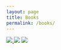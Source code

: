 ```yaml
---
layout: page
title: Books
permalink: /books/
---
```

<a href = "http://dylan.la/1SaT8L4">
<img src = "https://dl.dropboxusercontent.com/u/45369/Correspondent-1-mock.png" link = "http://dylan.la/1SaT8L4">
</a> 

<a href = "http://dylan.la/260WDeg">
<img src = "https://dl.dropboxusercontent.com/u/45369/Collection-1-cover.png" link = "http://dylan.la/260WDeg"></a>

<a href = "http://dylan.la/1oYDB6g">
<img src = "https://dl.dropboxusercontent.com/u/45369/3fs-mock-99.png" link = "http://dylan.la/1oYDB6g">
</a> 










